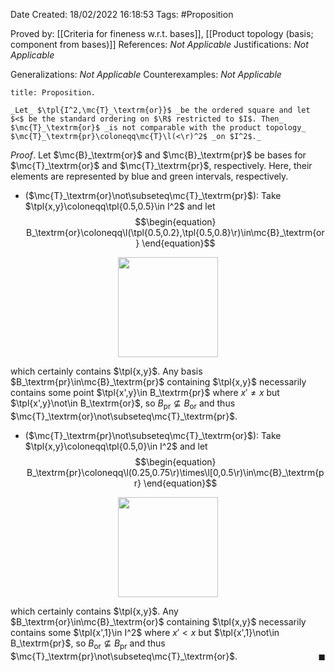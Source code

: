 <div class="topSpace"></div>

Date Created: 18/02/2022 16:18:53
Tags: #Proposition

Proved by: [[Criteria for fineness w.r.t. bases]], [[Product topology (basis; component from bases)]]
References: _Not Applicable_
Justifications: _Not Applicable_

Generalizations: _Not Applicable_
Counterexamples: _Not Applicable_

``` ad-Proposition
title: Proposition.

_Let_ $\tpl{I^2,\mc{T}_\textrm{or}}$ _be the ordered square and let $<$ be the standard ordering on $\R$ restricted to $I$. Then_ $\mc{T}_\textrm{or}$ _is not comparable with the product topology_ $\mc{T}_\textrm{pr}\coloneqq\mc{T}\l(<\r)^2$ _on $I^2$._

```

_Proof_. Let $\mc{B}_\textrm{or}$ and $\mc{B}_\textrm{pr}$ be bases for $\mc{T}_\textrm{or}$ and $\mc{T}_\textrm{pr}$, respectively. Here, their elements are represented by blue and green intervals, respectively.
* ($\mc{T}_\textrm{or}\not\subseteq\mc{T}_\textrm{pr}$): Take $\tpl{x,y}\coloneqq\tpl{0.5,0.5}\in I^2$ and let
$$\begin{equation}
    B_\textrm{or}\coloneqq\l(\tpl{0.5,0.2},\tpl{0.5,0.8}\r)\in\mc{B}_\textrm{or}
\end{equation}$$

<center><img src="app://local/home/zhao/Dropbox/MathWiki/Images/2022-02-19_122650/image.svg", width=160></center>

which certainly contains $\tpl{x,y}$. Any basis $B_\textrm{pr}\in\mc{B}_\textrm{pr}$ containing $\tpl{x,y}$ necessarily contains some point $\tpl{x',y}\in B_\textrm{pr}$ where $x'\neq x$ but $\tpl{x',y}\not\in B_\textrm{or}$, so $B_\textrm{pr}\not\subseteq B_\textrm{or}$ and thus $\mc{T}_\textrm{or}\not\subseteq\mc{T}_\textrm{pr}$.
* ($\mc{T}_\textrm{pr}\not\subseteq\mc{T}_\textrm{or}$): Take $\tpl{x,y}\coloneqq\tpl{0.5,0}\in I^2$ and let
$$\begin{equation}
    B_\textrm{pr}\coloneqq\l(0.25,0.75\r)\times\l[0,0.5\r)\in\mc{B}_\textrm{pr}
\end{equation}$$

<center><img src="app://local/home/zhao/Dropbox/MathWiki/Images/2022-02-19_124825/image.svg", width=160></center>

which certainly contains $\tpl{x,y}$. Any $B_\textrm{or}\in\mc{B}_\textrm{or}$ containing $\tpl{x,y}$ necessarily contains some $\tpl{x',1}\in I^2$ where $x'<x$ but $\tpl{x',1}\not\in B_\textrm{pr}$, so $B_\textrm{or}\not\subseteq B_\textrm{pr}$ and thus $\mc{T}_\textrm{pr}\not\subseteq\mc{T}_\textrm{or}$.<span style="float:right;">$\blacksquare$</span>
